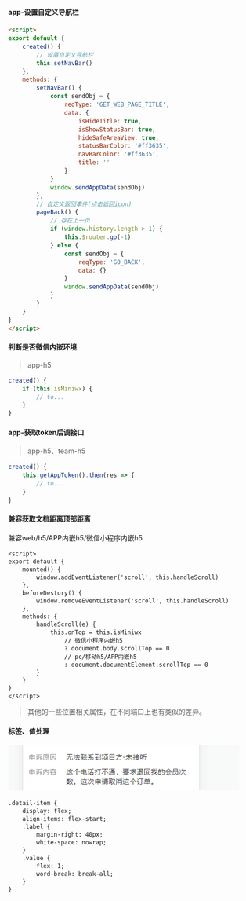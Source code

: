 #### app-设置自定义导航栏

```html
<script>
export default {
    created() {
        // 设置自定义导航栏
        this.setNavBar()
    },
    methods: {
        setNavBar() {
            const sendObj = {
                reqType: 'GET_WEB_PAGE_TITLE',
                data: {
                    isHideTitle: true,
                    isShowStatusBar: true,
                    hideSafeAreaView: true,
                    statusBarColor: '#ff3635',
                    navBarColor: '#ff3635',
                    title: ''
                }
            }
            window.sendAppData(sendObj)
        },
        // 自定义返回事件(点击返回icon)
        pageBack() {
            // 存在上一页
            if (window.history.length > 1) {
                this.$router.go(-1)
            } else {
                const sendObj = {
                    reqType: 'GO_BACK',
                    data: {}
                }
                window.sendAppData(sendObj)
            }
        }
    }
}
</script>
```



#### 判断是否微信内嵌环境

> app-h5

```javascript
created() {
	if (this.isMiniwx) {
	    // to...
	}
}
```



#### app-获取token后调接口

> app-h5、team-h5

```javascript
created() {
    this.getAppToken().then(res => {
    	// to...
    }
}
```



#### 兼容获取文档距离顶部距离

兼容web/h5/APP内嵌h5/微信小程序内嵌h5

```vue
<script>
export default {
    mounted() {
        window.addEventListener('scroll', this.handleScroll)
    },
    beforeDestory() {
        window.removeEventListener('scroll', this.handleScroll)
    },
    methods: {
        handleScroll(e) {
            this.onTop = this.isMiniwx
            	// 微信小程序内嵌h5
                ? document.body.scrollTop == 0
            	// pc/移动h5/APP内嵌h5
            	: document.documentElement.scrollTop == 0
        }
    }
}
</script>
```

> 其他的一些位置相关属性，在不同端口上也有类似的差异。



#### 标签、值处理

![image-20240125205220330](./img/normal-show.png)

```less
.detail-item {
    display: flex;
    align-items: flex-start;
    .label {
        margin-right: 40px;
        white-space: nowrap;
    }
    .value {
        flex: 1;
        word-break: break-all;
    }
}
```

